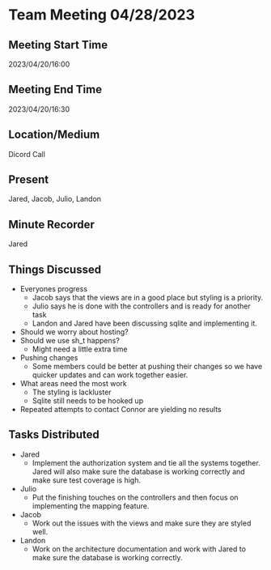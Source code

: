 
 # Team Meeting 04/28/2023

## Meeting Start Time
2023/04/20/16:00
## Meeting End Time
2023/04/20/16:30

## Location/Medium

Dicord Call

## Present

Jared, Jacob, Julio, Landon

## Minute Recorder

Jared

## Things Discussed
* Everyones progress
  * Jacob says that the views are in a good place but styling is a priority.
  * Julio says he is done with the controllers and is ready for another task
  * Landon and Jared have been discussing sqlite and implementing it.
* Should we worry about hosting?
* Should we use sh_t happens?
  * Might need a little extra time
* Pushing changes
  * Some members could be better at pushing their changes so we have quicker updates and can work together easier.
* What areas need the most work
  * The styling is lackluster
  * Sqlite still needs to be hooked up
* Repeated attempts to contact Connor are yielding no results

## Tasks Distributed
* Jared
  * Implement the authorization system and tie all the systems together. Jared will also make sure the database is working correctly and make sure test coverage is high.
* Julio
  * Put the finishing touches on the controllers and then focus on implementing the mapping feature.
* Jacob
  * Work out the issues with the views and make sure they are styled well.
* Landon
  * Work on the architecture documentation and work with Jared to make sure the database is working correctly.
